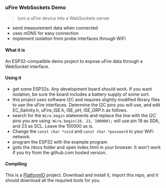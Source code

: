 ### uFire WebSockets Demo

> turn a uFire device into a WebSockets server
* send measurement data when connected
* uses mDNS for easy connection
* implement isolation from probe interfaces through WiFi

#### What it is
An ESP32-compatible demo project to expose uFire data through a WebSocket interface.

#### Using it
 * get some ESP32s. Any development board should work. If you want isolation, be sure the board includes a battery supply of some sort.
 * this project uses software I2C and requires slightly modified library files to use the uFire interfaces. Determine the I2C pins you will use, and edit EC_Salinity.h, uFire_ISE.h, ISE_pH, ISE_ORP.h as follows.
 * search for the `Wire.begin` statements and replace the line with the I2C pins you are using. `Wire.begin(19, 23, 100000);` will use pin 19 as SDA, and 23 as SCL. Leave the 100000 as is.
 * Change the `const char *ssid` and `const char *password` to your WiFi network.
 * program the ESP32 with the example program
 * goto the /docs folder and open index.html in your browser. It won't work if you try from the github.com hosted version.

#### Compiling
This is a [PlatformIO](http://platformio.org/) project. Download and install it, import this repo, and it should download all the required tools for you.
